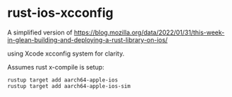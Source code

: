 # rust-ios-xcconfig

A simplified version of https://blog.mozilla.org/data/2022/01/31/this-week-in-glean-building-and-deploying-a-rust-library-on-ios/

using Xcode xcconfig system for clarity.

Assumes rust x-compile is setup:
```
rustup target add aarch64-apple-ios
rustup target add aarch64-apple-ios-sim
```

